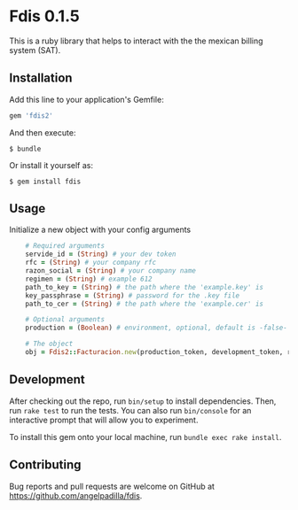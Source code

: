 # Fdis 0.1.5

This is a ruby library that helps to interact with the the mexican billing system (SAT).


## Installation

Add this line to your application's Gemfile:

```ruby
gem 'fdis2'
```

And then execute:

    $ bundle

Or install it yourself as:

    $ gem install fdis

## Usage

Initialize a new object with your config arguments

```ruby
    # Required arguments
    servide_id = (String) # your dev token
    rfc = (String) # your company rfc
    razon_social = (String) # your company name
    regimen = (String) # example 612
    path_to_key = (String) # the path where the 'example.key' is
    key_passphrase = (String) # password for the .key file
    path_to_cer = (String) # the path where the 'example.cer' is

    # Optional arguments
    production = (Boolean) # environment, optional, default is -false-

    # The object
    obj = Fdis2::Facturacion.new(production_token, development_token, rfc, razon_social, regimen, path_to_key, key_passphrase, path_to_cer, production) 
```

## Development

After checking out the repo, run `bin/setup` to install dependencies. Then, run `rake test` to run the tests. You can also run `bin/console` for an interactive prompt that will allow you to experiment.

To install this gem onto your local machine, run `bundle exec rake install`.

## Contributing

Bug reports and pull requests are welcome on GitHub at https://github.com/angelpadilla/fdis.
